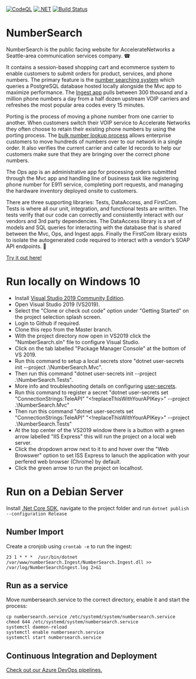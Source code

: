 [![CodeQL](https://github.com/AccelerateNetworks/NumberSearch/actions/workflows/codeql-analysis.yml/badge.svg?branch=master)](https://github.com/AccelerateNetworks/NumberSearch/actions/workflows/codeql-analysis.yml)
[![.NET](https://github.com/AccelerateNetworks/NumberSearch/actions/workflows/dotnet.yml/badge.svg)](https://github.com/AccelerateNetworks/NumberSearch/actions/workflows/dotnet.yml)
[![Build Status](https://dev.azure.com/thomasaryan/NumberSearch/_apis/build/status/Linux?branchName=master)](https://dev.azure.com/thomasaryan/NumberSearch/_build/latest?definitionId=3&branchName=master)
# NumberSearch
NumberSearch is the public facing website for AccelerateNetworks a Seattle-area communication services company. ☎

It contains a session-based shopping cart and ecommerce system to enable customers to submit orders for product, services, and phone numbers. The primary feature is the [number searching system](https://acceleratenetworks.com/Search) which queries a PostgreSQL database hosted locally alongside the Mvc app to maximize performance. The [Ingest app](https://github.com/AccelerateNetworks/NumberSearch/blob/master/NumberSearch.Ingest/Program.cs) pulls between 300 thousand and a million phone numbers a day from a half dozen upstream VOIP carriers and refreshes the most popular area codes every 15 minutes.

Porting is the process of moving a phone number from one carrier to another. When customers switch their VOIP service to Accelerate Networks they often choose to retain their existing phone numbers by using the porting process. The [bulk number lookup process](https://acceleratenetworks.com/Lookup) allows enterprise customers to move hundreds of numbers over to our network in a single order. It also verifies the current carrier and caller Id records to help our customers make sure that they are bringing over the correct phone numbers. 

The Ops app is an administrative app for processing orders submitted through the Mvc app and handling line of business task like registering phone number for E911 service, completing port requests, and managing the hardware inventory deployed onsite to customers.

There are three supporting libraries: Tests, DataAccess, and FirstCom. Tests is where all our unit, integration, and functional tests are written. The tests verify that our code can correctly and consistently interact with our vendors and 3rd party dependencies. The DataAccess library is a set of models and SQL queries for interacting with the database that is shared between the Mvc, Ops, and Ingest apps. Finally the FirstCom library exists to isolate the autogenerated code required to interact with a vendor’s SOAP API endpoints. 👀

[Try it out here!](https://acceleratenetworks.com/)

# Run locally on Windows 10
* Install [Visual Studio 2019 Community Edition](https://visualstudio.microsoft.com/vs/).
* Open Visual Studio 2019 (VS2019).
* Select the "Clone or check out code" option under "Getting Started" on the project selection splash screen.
* Login to Github if required.
* Clone this repo from the Master branch.
* With the project directory now open in VS2019 click the "NumberSearch.sln" file to configure Visual Studio.
* Click on the tab labelled "Package Manager Console" at the bottom of VS 2019.
* Run this command to setup a local secrets store "dotnet user-secrets init --project .\NumberSearch.Mvc".
* Then run this command "dotnet user-secrets init --project .\NumberSearch.Tests".
* More info and troubleshooting details on configuring [user-secrets](https://docs.microsoft.com/en-us/aspnet/core/security/app-secrets?view=aspnetcore-3.0&tabs=windows).
* Run this command to register a secret "dotnet user-secrets set "ConnectionStrings:TeleAPI" "<!replaceThisWithYourAPIKey>" --project .\NumberSearch.Mvc"
* Then run this command "dotnet user-secrets set "ConnectionStrings:TeleAPI" "<!replaceThisWithYourAPIKey>" --project .\NumberSearch.Tests"
* At the top center of the VS2019 window there is a button with a green arrow labelled "IIS Express" this will run the project on a local web server.
* Click the dropdown arrow next to it to and hover over the "Web Browswer" option to set ISS Express to lanuch the application with your perfered web browser (Chrome) by default.
* Click the green arrow to run the project on localhost.

# Run on a Debian Server
Install [.Net Core SDK](https://docs.microsoft.com/en-us/dotnet/core/install/sdk), navigate to the project folder and run `dotnet publish --configuration Release` 
## Number Import
Create a cronjob using `crontab -e` to run the ingest:
```
23 1 * * *  /usr/bin/dotnet /var/www/numberSearch.Ingest/NumberSearch.Ingest.dll >> /var/log/NumberSearchIngest.log 2>&1
```
## Run as a service
Move numbersearch.service to the correct directory, enable it and start the process:
```
cp numbersearch.service /etc/systemd/system/numbersearch.service
chmod 644 /etc/systemd/system/numbersearch.service
systemctl daemon-reload
systemctl enable numbersearch.service
systemctl start numbersearch.service
```

## Continuous Integration and Deployment
[Check out our Azure DevOps pipelines.](https://dev.azure.com/thomasaryan/NumberSearch/)
